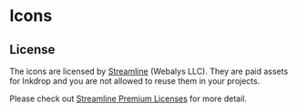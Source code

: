 # Icons

## License

The icons are licensed by [Streamline](https://www.streamlinehq.com/) (Webalys LLC).
They are paid assets for Inkdrop and you are not allowed to reuse them in your projects.

Please check out [Streamline Premium Licenses](https://intercom.help/streamlinehq/en/articles/5354366-streamline-premium-licenses) for more detail.

